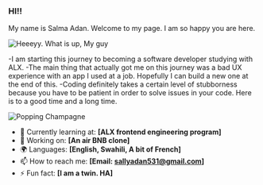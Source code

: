 ### HI!!
My name is Salma Adan. Welcome to my page. I am so happy you are here.

![ Heeeyy. What is up, My guy](https://media1.tenor.com/m/7JYwnjEtt4gAAAAd/the-grinch-grinch.gif)


-I am starting this journey to becoming a software developer studying with ALX. 
-The main thing that actually got me on this journey was a bad UX experience with an app I used at a job. Hopefully I can build a new one at the end of this.
-Coding definitely takes a certain level of stubborness because you have to be patient in order to solve issues in your code. Here is to a good time and a long time.


![ Popping Champagne](https://media.tenor.com/c86D6_XlACMAAAAM/weekend-party.gif)

- 🌱 Currently learning at: **[ALX frontend engineering program]**
- 🔭 Working on: **[An air BNB clone]**
- 🌍 Languages: **[English, Swahili, A bit of French]**
- 📫 How to reach me: **[Email: sallyadan531@gmail.com]**
- ⚡ Fun fact: **[I am a twin. HA]**
